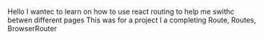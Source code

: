 Hello I wantec to learn on how to use react routing to help me swithc betwen different pages
This was for a project I a completing Route, Routes, BrowserRouter
